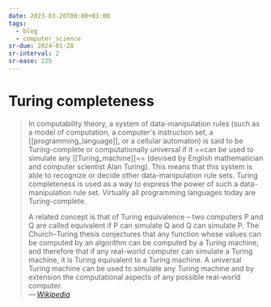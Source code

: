 ```yaml
---
date: 2023-03-20T00:00+03:00
tags:
  - blog
  - computer_science
sr-due: 2024-01-28
sr-interval: 2
sr-ease: 225
---
```


# Turing completeness

> In computability theory, a system of data-manipulation rules (such as a model
> of computation, a computer's instruction set, a [[programming_language]], or a
> cellular automaton) is said to be Turing-complete or computationally universal
> if it ==can be used to simulate any [[Turing_machine]]== (devised by English
> mathematician and computer scientist Alan Turing). This means that this system
> is able to recognize or decide other data-manipulation rule sets. Turing
> completeness is used as a way to express the power of such a data-manipulation
> rule set. Virtually all programming languages today are Turing-complete.
>
> A related concept is that of Turing equivalence – two computers P and Q are
> called equivalent if P can simulate Q and Q can simulate P. The Church–Turing
> thesis conjectures that any function whose values can be computed by an
> algorithm can be computed by a Turing machine, and therefore that if any
> real-world computer can simulate a Turing machine, it is Turing equivalent to
> a Turing machine. A universal Turing machine can be used to simulate any
> Turing machine and by extension the computational aspects of any possible
> real-world computer.\
> — <cite>[Wikipedia](https://en.wikipedia.org/wiki/Turing_completeness)</cite>
